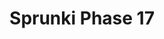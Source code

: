 ---
slug: sprunki-phase-17-2154
title: Sprunki Phase 17
description: "Sprunki Phase 17 is an exciting online game. Play for free directly in your browser!"
icon: /images/popular_mods/Sprunki Phase 17.png
url: https://wowtbc.net/sprunkin/sprunki-phase17/index.html
previewImage: /images/popular_mods/Sprunki Phase 17.png
type: popular mods

# SEO配置
seo:
  title: "Sprunki Phase 17 - Play Free Online Game | Fun Browser Games"
  description: "Sprunki Phase 17 - Play this fun online game for free in your browser. No download required!"
  ogImage: "/images/popular_mods/Sprunki Phase 17.png"
  keywords: "sprunki-phase-17-2154, online game, browser game, free game, popular mods game, play online"

videoUrls:
  - https://www.youtube.com/embed/example1
  - https://www.youtube.com/embed/example2

whyPlay:
  title: "Why Play Sprunki Phase 17?"
  items:
    - "Immersive Gameplay: Sprunki Phase 17 offers an engaging and immersive gaming experience that will keep you entertained for hours"
    - "Challenging Levels: Test your skills with increasingly difficult challenges and obstacles"
    - "Beautiful Graphics: Enjoy stunning visuals and smooth animations that bring the game world to life"
    - "Regular Updates: New content and features are added regularly to keep the game fresh and exciting"
    - "Free to Play: Experience all the fun without spending a penny"
    - "Community Features: Connect with other players, share strategies, and compete for high scores"
    - "Cross-Platform: Play on any device with a web browser, no downloads required"

features:
  title: "Key Features of Sprunki Phase 17"
  image: "/images/popular_mods/Sprunki Phase 17.png"
  items:
    - "Intuitive Controls: Easy to learn controls make Sprunki Phase 17 accessible for players of all skill levels"
    - "Multiple Game Modes: Enjoy various gameplay options that provide different challenges and experiences"
    - "Character Customization: Personalize your gaming experience with unique characters and items"
    - "Achievement System: Complete special tasks to earn rewards and recognition"
    - "Leaderboards: Compete with players worldwide and see who can achieve the highest scores"

characteristics:
  title: "Game Characteristics"
  image: "/images/popular_mods/Sprunki Phase 17.png"
  items:
    - "Genre: Popular mods game with elements of strategy and skill"
    - "Difficulty: Suitable for both casual gamers and those seeking a challenge"
    - "Play Time: Quick sessions or extended gameplay, depending on your preference"
    - "Art Style: Vibrant and engaging visuals that enhance the gaming experience"
    - "Sound Design: Immersive audio that complements the gameplay perfectly"

info: "Sprunki Phase 17 is an exciting online game that offers players a unique and engaging gaming experience. With its intuitive controls, stunning visuals, and challenging gameplay, Sprunki Phase 17 provides hours of entertainment for players of all ages and skill levels. Whether you're looking for a quick gaming session during a break or an extended play session, Sprunki Phase 17 delivers an immersive experience that will keep you coming back for more. The game features multiple levels of increasing difficulty, ensuring that players are constantly challenged as they progress. With regular updates adding new content and features, Sprunki Phase 17 remains fresh and exciting, providing endless entertainment options for its growing community of players."

howToPlayIntro: "Welcome to Sprunki Phase 17! This guide will walk you through the basics and help you master the game. Whether you're a beginner or looking to improve your skills, these tips and instructions will enhance your gaming experience."

howToPlaySteps:
  - title: "Getting Started"
    description: "Begin your Sprunki Phase 17 adventure by familiarizing yourself with the controls. Use your keyboard or mouse to navigate through the game interface. The tutorial will guide you through the basic mechanics and help you understand the objectives."
  - title: "Understanding the Objectives"
    description: "In Sprunki Phase 17, your main goal is to progress through levels by completing specific objectives. Each level presents unique challenges that require different strategies and approaches."
  - title: "Mastering the Controls"
    description: "Practice using the controls to improve your precision and reaction time. Sprunki Phase 17 requires quick reflexes and strategic thinking to overcome obstacles and defeat opponents."
  - title: "Utilizing Power-ups"
    description: "Collect power-ups throughout the game to enhance your abilities and overcome difficult challenges. Each power-up offers unique advantages that can be crucial for success."
  - title: "Developing Strategies"
    description: "As you progress in Sprunki Phase 17, develop effective strategies for different scenarios. Analyze patterns, anticipate challenges, and adapt your approach to maximize your performance."

faq:
  title: "Frequently Asked Questions about Sprunki Phase 17"
  items:
    - question: "Is Sprunki Phase 17 free to play?"
      answer: "Yes, Sprunki Phase 17 is completely free to play directly in your web browser. No downloads or purchases are required to enjoy the full game experience."
    - question: "Can I play Sprunki Phase 17 on mobile devices?"
      answer: "Yes, Sprunki Phase 17 is optimized for both desktop and mobile play. You can enjoy the game on any device with a web browser and internet connection."
    - question: "Are there any in-game purchases?"
      answer: "While Sprunki Phase 17 is free to play, there may be optional in-game purchases available for cosmetic items or additional features that don't affect core gameplay."
    - question: "How often is Sprunki Phase 17 updated?"
      answer: "The developers regularly update Sprunki Phase 17 with new content, features, and improvements based on player feedback and game performance."
    - question: "Can I play Sprunki Phase 17 offline?"
      answer: "Currently, Sprunki Phase 17 requires an internet connection to play as it's a browser-based online game."
    - question: "Is Sprunki Phase 17 suitable for children?"
      answer: "Yes, Sprunki Phase 17 is designed to be family-friendly and suitable for players of all ages."
    - question: "How do I report bugs or issues?"
      answer: "If you encounter any problems while playing Sprunki Phase 17, you can report them through the game's support page or contact the developers directly through their website."
    - question: "Still Have Questions?"
      answer: "If you have additional questions about Sprunki Phase 17 that aren't covered in this FAQ, please visit our support center or contact our customer service team for assistance."
---